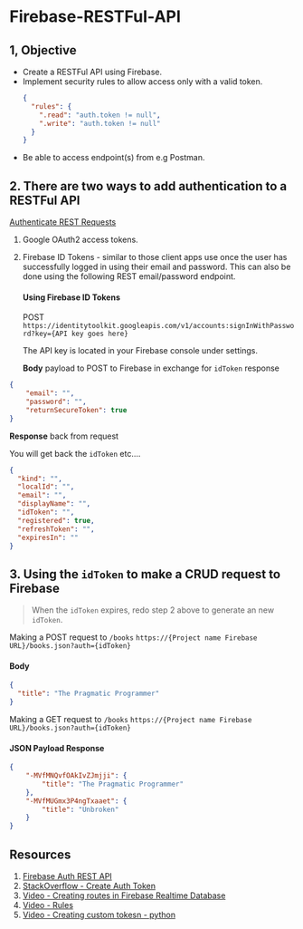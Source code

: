 # Firebase-RESTFul-API

## 1, Objective 

* Create a RESTFul API using Firebase. 
* Implement security rules to allow access only with a valid token.  
  ```json
  {
    "rules": {
      ".read": "auth.token != null",
      ".write": "auth.token != null" 
    }
  }
  ```
* Be able to access endpoint(s) from e.g Postman. 

## 2. There are two ways to add authentication to a RESTFul API

[Authenticate REST Requests](https://firebase.google.com/docs/database/rest/auth#google_oauth2_access_tokens)

1. Google OAuth2 access tokens. 
2. Firebase ID Tokens - similar to those client apps use once the user has successfully logged in using their email and password. This can also be done using the following REST email/password endpoint.   

   #### Using Firebase ID Tokens
   
   POST `https://identitytoolkit.googleapis.com/v1/accounts:signInWithPassword?key={API key goes here}`   
   
   The API key is located in your Firebase console under settings. 
   
   **Body** payload to POST to Firebase in exchange for `idToken` response 
  ```json 
  {
      "email": "", 
      "password": "",
      "returnSecureToken": true
  }
  ```

  **Response** back from request

  You will get back the `idToken` etc....
  ```json 
  {
    "kind": "",
    "localId": "",
    "email": "",
    "displayName": "",
    "idToken": "",
    "registered": true,
    "refreshToken": "",
    "expiresIn": ""
  }
  ```
  
## 3. Using the `idToken` to make a CRUD request to Firebase 

> When the `idToken` expires, redo step 2 above to generate an new `idToken`. 

Making a POST request to `/books` `https://{Project name Firebase URL}/books.json?auth={idToken}`

#### Body 

```json 
{
  "title": "The Pragmatic Programmer"
}
```

Making a GET request to `/books` `https://{Project name Firebase URL}/books.json?auth={idToken}`

#### JSON Payload Response 

```json 
{
    "-MVfMNQvfOAkIvZJmjji": {
        "title": "The Pragmatic Programmer"
    },
    "-MVfMUGmx3P4ngTxaaet": {
        "title": "Unbroken"
    }
}
```


## Resources 

1. [Firebase Auth REST API](https://firebase.google.com/docs/reference/rest/auth)
2. [StackOverflow - Create Auth Token](https://stackoverflow.com/questions/38661839/using-postman-to-access-firebase-rest-api)
3. [Video - Creating routes in Firebase Realtime Database](https://www.youtube.com/watch?v=rB1qGYYaoPc)
5. [Video - Rules](https://www.youtube.com/watch?v=dx_gkSb-Ch0)
6. [Video - Creating custom tokesn - python](https://www.youtube.com/watch?v=FPIJwrr5x4g)
